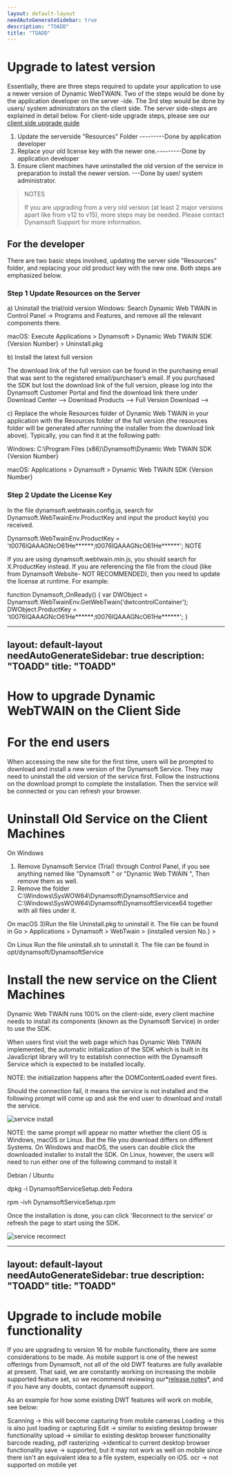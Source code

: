 ```yaml
---
layout: default-layout
needAutoGenerateSidebar: true
description: "TOADD"
title: "TOADD"
---
```


# Upgrade to latest version

Essentially, there are three steps required to update your application to use a newer version of Dynamic WebTWAIN. Two of the steps would be done by the application developer on the server -ide. The 3rd step would be done by users/ system administrators on the client side. The server side-steps are explained in detail below. For client-side upgrade steps, please see our [client side upgrade guide](./clientsideupgrade.html) 

1. Update the serverside "Resources" Folder ---------Done by application developer
2. Replace your old license key with the newer one.---------Done by application developer
3. Ensure client machines have uninstalled the old version of the service in preparation to install the newer version. ---Done by user/ system administrator. 

> NOTES
>
> If you are upgrading from a very old version (at least 2 major versions apart like from v12 to v15), more steps may be needed. Please contact Dynamsoft Support for more information.


## For the developer
There are two basic steps involved, updating the server side "Resources" folder, and replacing your old product key with the new one. Both steps are emphasized below.

### Step 1 Update Resources on the Server

a) Uninstall the trial/old version
Windows: Search Dynamic Web TWAIN in Control Panel -> Programs and Features, and remove all the relevant components there.

macOS: Execute Applications > Dynamsoft > Dynamic Web TWAIN SDK {Version Number} > Uninstall.pkg

b) Install the latest full version

The download link of the full version can be found in the purchasing email that was sent to the registered email/purchaser’s email. If you purchased the SDK but lost the download link of the full version, please log into the Dynamsoft Customer Portal and find the download link there under Download Center --> Download Products --> Full Version Download -->

c) Replace the whole Resources folder of Dynamic Web TWAIN in your application with the Resources folder of the full version (the resources folder will be generated after running the installer from the download link above). Typically, you can find it at the following path:

Windows: C:\Program Files (x86)\Dynamsoft\Dynamic Web TWAIN SDK {Version Number}

macOS: Applications > Dynamsoft > Dynamic Web TWAIN SDK {Version Number}

### Step 2 Update the License Key

In the file dynamsoft.webtwain.config.js, search for Dynamsoft.WebTwainEnv.ProductKey and input the product key(s) you received.

Dynamsoft.WebTwainEnv.ProductKey = 't0076lQAAAGNcO61He******;t0076lQAAAGNcO61He******';
NOTE

If you are using dynamsoft.webtwain.min.js, you should search for X.ProductKey instead.
If you are referencing the file from the cloud (like from Dynamsoft Website- NOT RECOMMENDED), then you need to update the license at runtime. For example:

function Dynamsoft_OnReady() {
    var DWObject = Dynamsoft.WebTwainEnv.GetWebTwain('dwtcontrolContainer');
    DWObject.ProductKey = 't0076lQAAAGNcO61He******;t0076lQAAAGNcO61He******';
}


---
layout: default-layout
needAutoGenerateSidebar: true
description: "TOADD"
title: "TOADD"
---
# How to upgrade Dynamic WebTWAIN on the Client Side

# For the end users
When accessing the new site for the first time, users will be prompted to download and install a new version of the Dynamsoft Service. They may need to uninstall the old version of the service first. Follow the instructions on the download prompt to complete the installation. Then the service will be connected or you can refresh your browser. 

# Uninstall Old Service on the Client Machines
On Windows
1) Remove Dynamsoft Service (Trial) through Control Panel, if you see anything named like "Dynamsoft " or "Dynamic Web TWAIN ", Then remove them as well.
2) Remove the folder C:\Windows\SysWOW64\Dynamsoft\DynamsoftService and C:\Windows\SysWOW64\Dynamsoft\DynamsoftServicex64 together with all files under it.

On macOS
3)Run the file Uninstall.pkg to uninstall it. The file can be found in Go > Applications > Dynamsoft > WebTwain > {installed version No.} >

On Linux
Run the file uninstall.sh to uninstall it. The file can be found in opt/dynamsoft/DynamsoftService

# Install the new service on the Client Machines
Dynamic Web TWAIN runs 100% on the client-side, every client machine needs to install its components (known as the Dynamsoft Service) in order to use the SDK.

When users first visit the web page which has Dynamic Web TWAIN implemented, the automatic initialization of the SDK which is built in its JavaScript library will try to establish connection with the Dynamsoft Service which is expected to be installed locally.

NOTE: the initialization happens after the DOMContentLoaded event fires.

Should the connection fail, it means the service is not installed and the following prompt will come up and ask the end user to download and install the service.

![service install](../assets/serviceinstall.png)

NOTE: the same prompt will appear no matter whether the client OS is Windows, macOS or Linux. But the file you download differs on different Systems. On Windows and macOS, the users can double click the downloaded installer to install the SDK. On Linux, however, the users will need to run either one of the following command to install it

Debian / Ubuntu

dpkg -i DynamsoftServiceSetup.deb
Fedora

rpm -ivh DynamsoftServiceSetup.rpm

Once the installation is done, you can click 'Reconnect to the service' or refresh the page to start using the SDK.

![service reconnect](../assets/servicereconnect.png)

---
layout: default-layout
needAutoGenerateSidebar: true
description: "TOADD"
title: "TOADD"
---

# Upgrade to include mobile functionality
If you are upgrading to version 16 for mobile functionality, there are some considerations to be made. As mobile support is one of the newest offerings from Dynamsoft, not all of the old DWT features are fully available at present. That said, we are constantly working on increasing the mobile supported feature set, so we recommend reviewing our*[release notes](https://www.dynamsoft.com/Products/WebTWAIN_News.aspx)*, and if you have any doubts, contact dynamsoft support.

As an example for how some existing DWT features will work on mobile, see below: 

Scanning -> this will become capturing from mobile cameras
Loading -> this is also just loading or capturing
Edit -> similar to existing desktop browser functionality
upload -> similiar to existing desktop browser functionality
barcode reading, pdf rasterizing ->identical to current desktop browser functionality
save -> supported, but it may not work as well on mobile since there isn't an equivalent idea to a file system, especially on iOS.
ocr -> not supported on mobile yet